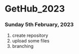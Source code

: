 # GetHub_2023

### Sunday 5th February, 2023

1. create repository
2. upload some files
3. branching 

